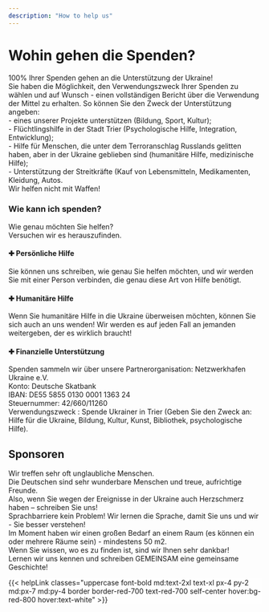 ```yaml
---
description: "How to help us"
---
```


<div class='container px-7 mx-auto pb-10'>
    <h1 class='font-extrabold text-4xl text-red-600 mb-8'>Wohin gehen die Spenden?</h1>
    <div>
        <p>
            <span class='font-bold text-xl'>100% Ihrer Spenden gehen an die Unterstützung der Ukraine!</span><br>
            Sie haben die Möglichkeit, den Verwendungszweck Ihrer Spenden zu wählen und auf Wunsch - einen vollständigen Bericht über die Verwendung der Mittel zu erhalten.
            So können Sie den Zweck der Unterstützung angeben:<br>
            - eines unserer Projekte unterstützen (Bildung, Sport, Kultur);<br>
            - Flüchtlingshilfe in der Stadt Trier (Psychologische Hilfe, Integration, Entwicklung);<br>
            - Hilfe für Menschen, die unter dem Terroranschlag Russlands gelitten haben, aber in der Ukraine geblieben sind (humanitäre Hilfe, medizinische Hilfe);<br>
            - Unterstützung der Streitkräfte (Kauf von Lebensmitteln, Medikamenten, Kleidung, Autos. <br>
            <span class='font-bold text-xl'>Wir helfen nicht mit Waffen!</span>
        </p>
    </div>
</div>

<div class='bg-red-600 text-white pb-10 mb-10'>
    <div class='container mx-auto px-7 mb-10 '>
        <h3 class='font-bold text-3xl py-8'>Wie kann ich spenden?</h3>
        <p class='text-l py-4'>Wie genau möchten Sie helfen? <br>
        Versuchen wir es herauszufinden. </p>
    </div>
    <div class='grid lg:grid-cols-3 '>
        <div class='px-20 py-6 border'>
            <h4 class='font-bold text-xl py-4'>&#10010 Persönliche Hilfe</h4>
            <p>Sie können uns schreiben, wie genau Sie helfen möchten, und wir werden Sie mit einer Person verbinden, die genau diese Art von Hilfe benötigt.</p>
        </div>
        <div class='px-20 border py-6'>
            <h4 class='font-bold text-xl py-4' >&#10010 Humanitäre Hilfe</h4>
            <p>Wenn Sie humanitäre Hilfe in die Ukraine überweisen möchten, können Sie sich auch an uns wenden! Wir werden es auf jeden Fall an jemanden weitergeben, der es wirklich braucht!</p>
        </div>
        <div class='px-20 border py-6'>
            <h4 class='font-bold text-xl py-4'>&#10010 Finanzielle Unterstützung</h4>
            <p>Spenden sammeln wir über unsere Partnerorganisation:
            <span class='font-bold'>Netzwerkhafen Ukraine e.V.</span><br>
            <span class='font-bold'>Konto</span>: Deutsche Skatbank <br>
            <span class='font-bold'>IBAN</span>: DE55 5855 0130 0001 1363 24<br>
            <span class='font-bold'>Steuernummer</span>: 42/660/11260 <br>
            <span class='font-bold'>Verwendungszweck </span>: Spende Ukrainer in Trier (Geben Sie den Zweck an: Hilfe für die Ukraine, Bildung, Kultur, Kunst, Bibliothek, psychologische Hilfe).</p>
        </div>
    </div>
</div>

<div class='container mx-auto px-7 mb-10'>
    <h2 class='font-bold text-4xl text-red-600 mb-8'>Sponsoren</h2>
    <p class=''>Wir treffen sehr oft unglaubliche Menschen. <br>
        Die Deutschen sind sehr wunderbare Menschen und treue, aufrichtige Freunde. <br>
        Also, wenn Sie wegen der Ereignisse in der Ukraine auch Herzschmerz haben – schreiben Sie uns!<br>
        Sprachbarriere kein Problem! Wir lernen die Sprache, damit Sie uns und wir - Sie besser verstehen!<br>
        Im Moment haben wir einen großen Bedarf an einem Raum (es können ein oder mehrere Räume sein) - mindestens 50 m2.<br>
        Wenn Sie wissen, wo es zu finden ist, sind wir Ihnen sehr dankbar! <br>
        <span class='font-bold'>Lernen wir uns kennen und schreiben GEMEINSAM eine gemeinsame Geschichte!</span> </p>
</div>

<div class=' my-4 bg-fixed bg-cover mb-20' style='background-image: url("/projectsImg/10.jpg")'>
    <div style='background-color: rgba(255, 255, 255, 0.7)'>
        <div class='py-40 text-center'>
            {{< helpLink classes="uppercase font-bold md:text-2xl text-xl px-4 py-2 md:px-7 md:py-4 border border-red-700 text-red-700 self-center hover:bg-red-800 hover:text-white" >}}
        </div>
    </div>
</div>
